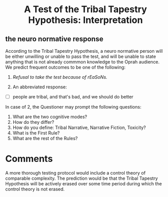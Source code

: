 <h1 align="center" >A Test of the Tribal Tapestry Hypothesis: Interpretation</h1>

## the neuro normative response
According to the Tribal Tapestry Hypothesis, a neuro normative person will be either unwilling or unable to pass the test, and will be unable to state anything that is not already commmon knowledge to the Oprah audience. We predict frequent outcomes to be one of the following:

1. *Refusal to take the test because of rEaSoNs.*

2. An abbreviated response:
- [ ] people are tribal, and that's bad, and we should do better

In case of 2, the Questioner may prompt the following questions:
1. What are the two cognitive modes?
2. How do they differ?
3. How do you define: Tribal Narrative, Narrative Fiction, Toxicity?
4. What is the First Rule?
5. What are the rest of the Rules?

# Comments

A more thorough testing protocol would include a control theory of comparable complexity. The prediction would be that the Tribal Tapestry Hypothesis will be actively erased over some time period during which the control theory is not erased.
   
